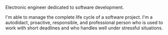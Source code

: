 Electronic engineer dedicated to software development.

I'm able to manage the complete life cycle of a software project. I'm a autodidact, proactive, responsible, and professional person who is used to work with short deadlines and who handles well under stressful situations.
